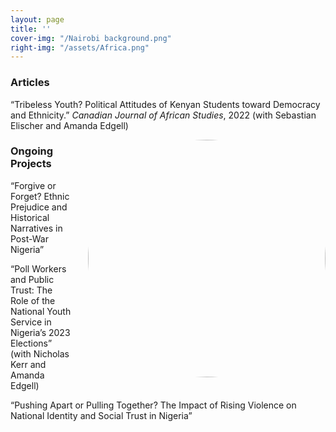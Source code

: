 ```yaml
---
layout: page
title: ''
cover-img: "/Nairobi background.png"
right-img: "/assets/Africa.png"
---
```


### Articles

“Tribeless Youth? Political Attitudes of Kenyan Students toward Democracy and Ethnicity.” *Canadian Journal of African Studies*, 2022 (with Sebastian Elischer and Amanda Edgell)

<img src="/assets/Africa.png" alt="Africa" style="float: right; vertical-align: middle; width: 380px; border-radius: 50%; margin-left: 5%;">

### Ongoing Projects

“Forgive or Forget? Ethnic Prejudice and Historical Narratives in Post-War Nigeria”

“Poll Workers and Public Trust: The Role of the National Youth Service in Nigeria’s 2023 Elections” (with Nicholas Kerr and Amanda Edgell)

“Pushing Apart or Pulling Together? The Impact of Rising Violence on National Identity and Social Trust in Nigeria”


